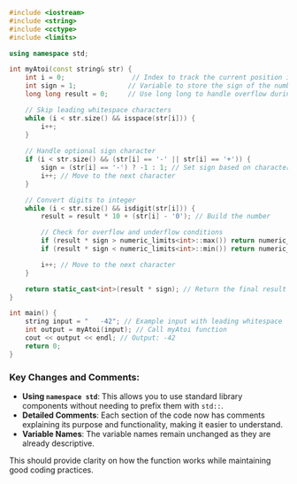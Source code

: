 
```cpp
#include <iostream>
#include <string>
#include <cctype>
#include <limits>

using namespace std;

int myAtoi(const string& str) {
    int i = 0;                 // Index to track the current position in the string
    int sign = 1;             // Variable to store the sign of the number (1 for positive, -1 for negative)
    long long result = 0;     // Use long long to handle overflow during conversion

    // Skip leading whitespace characters
    while (i < str.size() && isspace(str[i])) {
        i++;
    }
    
    // Handle optional sign character
    if (i < str.size() && (str[i] == '-' || str[i] == '+')) {
        sign = (str[i] == '-') ? -1 : 1; // Set sign based on character
        i++; // Move to the next character
    }

    // Convert digits to integer
    while (i < str.size() && isdigit(str[i])) {
        result = result * 10 + (str[i] - '0'); // Build the number

        // Check for overflow and underflow conditions
        if (result * sign > numeric_limits<int>::max()) return numeric_limits<int>::max();   // Overflow
        if (result * sign < numeric_limits<int>::min()) return numeric_limits<int>::min();   // Underflow

        i++; // Move to the next character
    }

    return static_cast<int>(result * sign); // Return the final result with the correct sign
}

int main() {
    string input = "   -42"; // Example input with leading whitespace
    int output = myAtoi(input); // Call myAtoi function
    cout << output << endl; // Output: -42
    return 0;
}
```

### Key Changes and Comments:
- **Using `namespace std`**: This allows you to use standard library components without needing to prefix them with `std::`.
- **Detailed Comments**: Each section of the code now has comments explaining its purpose and functionality, making it easier to understand.
- **Variable Names**: The variable names remain unchanged as they are already descriptive. 

This should provide clarity on how the function works while maintaining good coding practices.

